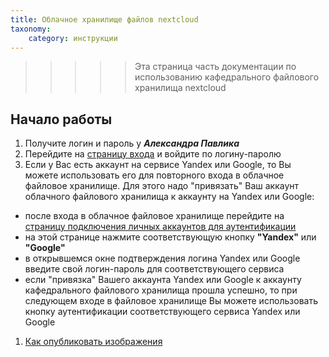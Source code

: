 ```yaml
---
title: Облачное хранилище файлов nextcloud
taxonomy:
    category: инструкции
---
```


>>>>> Эта страница часть документации по использованию кафедрального файлового хранилища nextcloud 

## Начало работы

1. Получите логин и пароль у ***Александра Павлика***
1. Перейдите на [страницу входа](https://files.kik-misis.ru/) и войдите по логину-паролю
1. Если у Вас есть аккаунт на сервисе Yandex или Google, то Вы можете использовать его для повторного входа в облачное файловое хранилище. Для этого надо "привязать" Ваш аккаунт облачного файлового хранилища к аккаунту на Yandex или Google:

- после входа в облачное файловое хранилище перейдите на [страницу подключения личных аккаунтов для аутентификации](https://files.kik-misis.ru/settings/user/sociallogin)
- на этой странице нажмите соответствующую кнопку **"Yandex"** или  **"Google"**
- в открывшемся окне подтверждения логина Yandex или Google введите свой логин-пароль для соответствующего сервиса
- если "привязка" Вашего аккаунта Yandex или Google к аккаунту кафедрального файлового хранилища прошла успешно, то при следующем входе в файловое хранилище Вы можете использовать кнопку аутентификации соответствующего сервиса Yandex или Google

1. [Как опубликовать изображения](images)